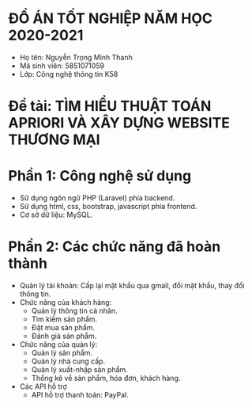 # ĐỒ ÁN TỐT NGHIỆP NĂM HỌC 2020-2021
+ Họ tên: Nguyễn Trọng Minh Thanh
+ Mã sinh viên: 5851071059
+ Lớp: Công nghệ thông tin K58
# Đề tài: TÌM HIỂU THUẬT TOÁN APRIORI VÀ XÂY DỰNG WEBSITE THƯƠNG MẠI
# Phần 1: Công nghệ sử dụng
- Sử dụng ngôn ngữ PHP (Laravel) phía backend.
- Sử dụng html, css, bootstrap, javascript phía frontend.
- Cơ sở dữ liệu: MySQL.
# Phần 2: Các chức năng đã hoàn thành
- Quản lý tài khoản: Cấp lại mật khẩu qua gmail, đổi mật khẩu, thay đổi thông tin.
- Chức năng của khách hàng:
	+ Quản lý thông tin cá nhân.
	+ Tìm kiếm sản phẩm.
	+ Đặt mua sản phẩm.
	+ Đánh giá sản phẩm.
- Chức năng của quản lý:
	+ Quản lý sản phẩm.
	+ Quản lý nhà cung cấp.
	+ Quản lý xuất-nhập sản phẩm.
	+ Thống kê về sản phẩm, hóa đơn, khách hàng.
- Các API hỗ trợ
	+ API hỗ trợ thanh toán: PayPal.
